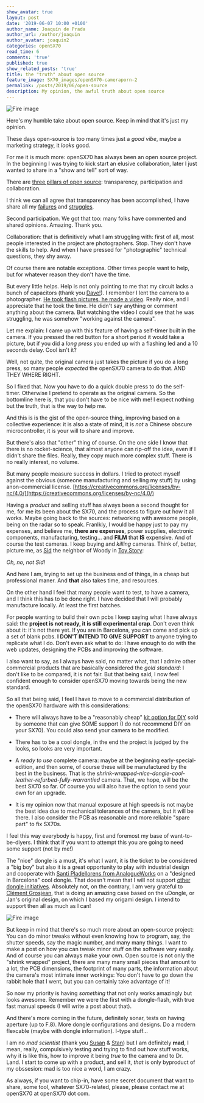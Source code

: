 ```yaml
---
show_avatar: true
layout: post
date: '2019-06-07 10:00 +0100'
author_name: Joaquín de Prada
author_url: /author/joaquin
author_avatar: joaquin2
categories: openSX70
read_time: 6
comments: 'true'
published: true
show_related_posts: 'true'
title: the "truth" about open source
feature_image: SX70_images/openSX70-cameraporn-2
permalink: /posts/2019/06/open-source
description: My opinion, the awful truth about open source
---
```


![Fire image]({{site.url}}/{{site.baseurl}}img/2019/06/PCB-led-location.jpg)

Here's my humble take about open source. Keep in mind that it's just my opinion.

These days open-source is too many times just a *good vibe*, maybe a marketing strategy, it *looks* good.

For me it is much more: openSX70 has always been an open source project. In the beginning I was trying to kick start an elusive collaboration, later I just wanted to share in a "show and tell" sort of way.

There are [three pillars of open source](https://opensource.com/principles): transparency, participation and collaboration.

I think we can all agree that transparency has been accomplished, I have share all my [failures](https://opensx70.com/posts/2018/09/post-mortem) and [struggles](https://opensx70.com/posts/2018/09/lightmeter-struggle).

Second participation. We got that too: many folks have commented and shared opinions. Amazing. Thank you.

Collaboration: that is definitively what I am struggling with: first of all, most people interested in the project are photographers. Stop. They don't have the skills to help. And when I have pressed for "photographic" technical questions, they shy away. 

Of course there are notable exceptions. Other times people want to help, but for whatever reason they don't have the time.

But every little helps. Help is not only pointing to me that my circuit lacks a bunch of capacitors (thank you [Dave!](https://www.instagram.com/davethewalker80/)). 
I remember I lent the camera to a photographer. [He took flash pictures, he made a video](https://opensx70.com/posts/2019/02/thomaszamolo). Really nice, and I appreciate that he took the time. He didn't say anything or comment anything about the camera. But watching the video I could see that he was struggling, he was somehow "working against the camera".

Let me explain: I came up with this feature of having a self-timer built in the camera. If you pressed the red button for a short period it would take a picture, but if you did a *long press* you ended up with a flashing led and a 10 seconds delay. Cool isn't it?

Well, not quite, the original camera just takes the picture if you do a long press, so many people *expected* the openSX70 camera to do that. AND THEY WHERE RIGHT.

So I fixed that. Now you have to do a quick double press to do the self-timer. Otherwise I pretend to operate as the original camera.
So the bottomline here is, that you don't have to be nice with me! I expect nothing but the truth, that is the way to help me.

And this is is the gist of the open-source thing, improving based on a collective experience: it is also a state of mind, it is *not* a Chinese obscure microcontroller, it is your will to share and improve.

But there's also that "other" thing of course. On the one side I know that there is no rocket-science, that almost anyone can rip-off the idea, even if I didn't share the files. Really, they copy much more complex stuff. There is no really interest, no volume.

But many people measure success in dollars. I tried to protect myself against the obvious (someone manufacturing and selling my stuff) by using anon-commercial license. [https://creativecommons.org/licenses/by-nc/4.0/](https://creativecommons.org/licenses/by-nc/4.0/)

Having a *product* and selling stuff has always been a second thought for me, for me its been about the SX70, and the process to figure out how it all works. Maybe going back to the sources: networking with awesome people, being on the radar so to speak.
Franlkly, I would be happy just to pay my expenses, and believe me, **there are expenses**, power supplies, electronic components, manufacturing, testing... and **FILM** that **IS** expensive. And of course the test cameras. 
I keep buying and *killing* cameras. Think of, better, picture me, as [Sid](https://pixar.fandom.com/wiki/Sid_Phillips) the neighbor of Woody in [Toy Story](https://en.wikipedia.org/wiki/Toy_Story): 

*Oh, no, not Sid!*

And here I am, trying to set up the business end of things, in a cheap but professional maner. And **that** also takes time, and resources.

On the other hand I feel that many people want to test, to have a camera, and I think this has to be done right. I have decided that I will probably manufacture locally. At least the first batches.

For people wanting to build their own pcbs I keep saying what I have always said: the **project is not ready, it is still experimental crap**. Don't even think about it: it's not there yet.
If you are in Barcelona, you can come and pick up a set of blank pcbs. **I DON'T INTEND TO GIVE SUPPORT** to anyone trying to replicate what I do. 
Don't even ask what to do: I have enough to do with the web updates, designing the PCBs and improving the software.

I also want to say, as I always have said, no matter what, that I admire other commercial products that are basically considered the *gold standard*: I don't like to be compared, it is not fair. 
But that being said, I now feel confident enough to consider openSX70 moving towards being the new standard.

So all that being said, I feel I have to move to a commercial distribution of the openSX70 hardware with this considerations:

- There will always have to be a "reasonably cheap" [kit option for DIY](https://www.youtube.com/watch?v=3Fl2U9cJ5ew) sold by someone that can give SOME support (I do not recommend DIY on your SX70). You could also send your camera to be modified.

- There has to be a cool dongle, in the end the project is judged by the looks, so looks are very important.

- A *ready to use* complete camera: maybe at the beginning early-special-edition, and then some, of course these will be manufactured by the best in the business. That is the *shrink-wrapped-nice-dongle-cool-leather-refurbed-fully-warrantied* camera. That, we hope, will be the best SX70 so far. Of course you will also have the option to send your own for an upgrade.

- It is my opinion *now* that manual exposure at high speeds is not maybe the best idea due to mechanical tolerances of the camera, but it will be there. I also consider the PCB as reasonable and more reliable "spare part" to fix SX70s.
 
 I feel this way everybody is happy, first and foremost my base of want-to-be-diyers. I think that if you want to attempt this you are going to need some support (not by me!) 
 
 The "nice" dongle is a must, it's what I want, it is the ticket to be considered a "big boy" but also it is a great opportunity to play with industrial design and cooperate with [Santi Pladellorens from AnalogueWorks](https://analogueworks.wixsite.com/analogueworks) on a "designed in Barcelona" cool dongle.
 That doesn't mean that I will not support [other dongle initiatives](https://opensx70.com/posts/2019/02/dongle-porn). Absolutely not, on the contrary, I am very grateful to [Clément Grosjean](https://www.facebook.com/CLEMENT.GROSJEAN.POLAROID/?eid=ARC4QnmKJ_DWRRHbYqCSZoeyOY0nkxXMJYg6YQaRDVndgvoLkqNlA2WStiKGR0sMqaxw27hp20ItiO5I&timeline_context_item_type=intro_card_work&timeline_context_item_source=1603376618&fref=tag), that is doing an amazing case based on the uDongle, or Jan's original design, on which I based my origami design. I intend to support then all as much as I can!
 
 ![Fire image]({{site.url}}/{{site.baseurl}}img/2018/10/clem-drawing.jpg)
 
 But keep in mind that there's so much more about an open-source project: 
 You can do minor tweaks without even knowing how to program, say, the shutter speeds, say the magic number, and many many things. 
 I want to make a post on how you can tweak minor stuff on the software very easily. And of course you can always make your own.
 Open source is not only the "shrink wrapped" project, there are many many small pieces that amount to a lot, the PCB dimensions, the footprint of many parts, the information about the camera's most intimate inner workings:
 You don't have to go down the rabbit hole that I went, but you can certainly take advantage of it!
 
 So now my priority is having *something* that not only works amazingly but looks awesome. Remember we were the first with a dongle-flash, with true fast manual speeds (I will write a post about that).
 
 And there's more coming in the future, definitely sonar, tests on having aperture (up to F.8). More dongle configurations and designs. Do a modern flexcable (maybe with dongle information). I-type stuff...
 
I am no *mad scientist* (thank you [Susan](https://www.instagram.com/themillineryguild/) & [Stan](https://www.instagram.com/stankieffer/)) but I am definitely **mad**, I mean, really, compulsively testing and trying to find out how stuff works, why it is like this, how to improve it being *true* to the camera and to Dr. Land.
I start to come up with a product, and sell it, *that* is only byproduct of my obssesion: mad is too nice a word, I am crazy.

 As always, if you want to chip-in, have some secret document that want to share, some tool, whatever SX70-related, please, please contact me at openSX70 at openSX70 dot com.

